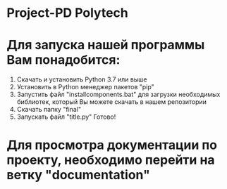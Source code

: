 # Project-PD Polytech
# Для запуска нашей программы Вам понадобится:
1. Скачать и установить Python 3.7 или выше
2. Установить в Python менеджер пакетов "pip"
3. Запустить файл "installcomponents.bat" для загрузки необходимых библиотек, который Вы можете скачать в нашем репозитории
4. Скачать папку "final"
5. Запускать файл "title.py"
Готово!
# Для просмотра документации по проекту, необходимо перейти на ветку "documentation"
